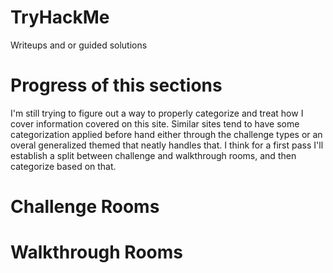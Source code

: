 # TryHackMe
Writeups and or guided solutions

# Progress of this sections

I'm still trying to figure out a way to properly categorize and treat how I cover information covered on this site. Similar sites tend to have some categorization applied before hand either through the challenge types or an overal generalized themed that neatly handles that. I think for a first pass I'll establish a split between challenge and walkthrough rooms, and then categorize based on that.

# Challenge Rooms


# Walkthrough Rooms